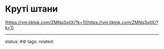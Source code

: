 # Круті штани  
  
[https://vm.tiktok.com/ZMNq3xjtX/?k=1](https://vm.tiktok.com/ZMNq3xjtX/?k=1)

---
status: #⚙️ 
tags: 
related: 
